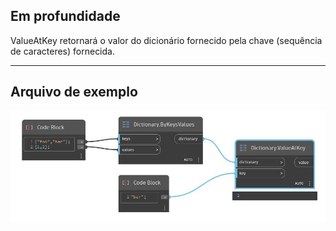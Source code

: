 ## Em profundidade
ValueAtKey retornará o valor do dicionário fornecido pela chave (sequência de caracteres) fornecida.
___
## Arquivo de exemplo

![ValueAtKey](./DesignScript.Builtin.Dictionary.ValueAtKey_img.jpg)

